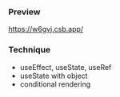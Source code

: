 ### Preview
https://w6gvj.csb.app/

### Technique
+ useEffect, useState, useRef
+ useState with object
+ conditional rendering
